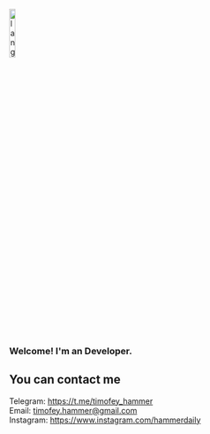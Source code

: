 <p align="left"><img width=15%" src="https://github.com/alansmathew/alansmathew/raw/master/lang.gif" alt="lang image here" /></p>

### Welcome! I'm an Developer.

## You can contact me

Telegram: https://t.me/timofey_hammer <br>
Email: timofey.hammer@gmail.com <br>
Instagram: https://www.instagram.com/hammerdaily
